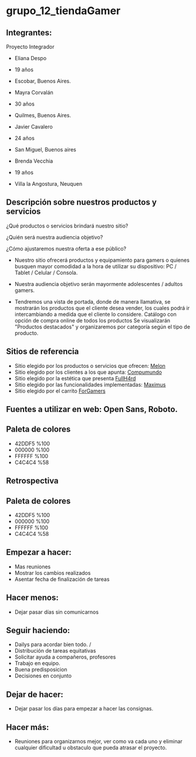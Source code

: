 # grupo_12_tiendaGamer
## Integrantes:
Proyecto Integrador
 
- Eliana Despo
- 19 años
- Escobar, Buenos Aires.

- Mayra Corvalán
- 30 años
- Quilmes, Buenos Aires.

- Javier Cavalero
- 24 años
- San Miguel, Buenos aires

-  Brenda Vecchia
-  19 años
-  Villa la Angostura, Neuquen

## Descripción sobre nuestros productos y servicios
¿Qué productos o servicios brindará nuestro sitio? 

¿Quién será nuestra audiencia objetivo? 

¿Cómo ajustaremos nuestra oferta a ese público?



- Nuestro sitio ofrecerá productos y equipamiento para gamers o quienes busquen mayor comodidad a la hora de utilizar su dispositivo: PC / Tablet / Celular / Consola.

- Nuestra audiencia objetivo serán mayormente adolescentes / adultos gamers.

- Tendremos una vista de portada, donde de manera llamativa, se mostrarán los productos que el cliente desea vender, los cuales podrá ir intercambiando a medida que el cliente lo considere.
Catálogo con opción de compra online de todos los productos
Se visualizarán "Productos destacados" y organizaremos por categoría según el tipo de producto.

## Sitios de referencia

- Sitio elegido por los productos o servicios que ofrecen: [Melon](https://www.melonstore.com.ar/?gclid=Cj0KCQjw0K-HBhDDARIsAFJ6UGihj86XNax0PGErzI8W8Vp1TQ8B_Tn3BCoNf-qlHf4ovjX8JiKb4LAaAndUEALw_wcB)
- Sitio elegido por los clientes a los que apunta: [Compumundo](https://www.compumundo.com.ar/)
- Sitio elegido por la estética que presenta [FullH4rd](https://www.fullh4rd.com.ar/)
- Sitio elegido por las funcionalidades implementadas: [Maximus](https://www.maximus.com.ar/DETALLE/Mouse-Inalambrico-Trust-Yvi-Blue/ITEM_ID=6688/maximus.aspx?PN=19663?GTIN=8713439196634)
- Sitio elegido por el carrito [ForGamers](https://www.for-gamers.com.ar/)

## Fuentes a utilizar en web: Open Sans, Roboto.

## Paleta de colores
- 42DDF5 %100
- 000000 %100
- FFFFFF %100
- C4C4C4 %58

## Retrospectiva ##

## Paleta de colores
- 42DDF5 %100
- 000000 %100
- FFFFFF %100
- C4C4C4 %58

## Empezar a hacer:
- Mas reuniones
- Mostrar los cambios realizados
- Asentar fecha de finalización de tareas

## Hacer menos:
- Dejar pasar días sin comunicarnos

## Seguir haciendo:
- Dailys para acordar bien todo. / 
- Distribución de tareas equitativas
- Solicitar ayuda a compañeros, profesores
- Trabajo en equipo.
- Buena predisposicion
- Decisiones en conjunto


## Dejar de hacer:
- Dejar pasar los días para empezar a hacer las consignas.

## Hacer más:
- Reuniones para organizarnos mejor, ver como va cada uno y eliminar cualquier dificultad u obstaculo que pueda atrasar el proyecto.
